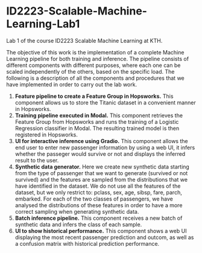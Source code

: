 # ID2223-Scalable-Machine-Learning-Lab1
Lab 1 of the course ID2223 Scalable Machine Learning at KTH.

The objective of this work is the implementation of a complete Machine Learning pipeline for both training and inference. The pipeline consists of different components with different purposes, where each one can be scaled independently of the others, based on the specific load.
The following is a description of all the components and procedures that we have implemented in order to carry out the lab work.

   1. **Feature pipeline to create a Feature Group in Hopsworks.** This component allows us to store the Titanic dataset in a convenient manner in Hopsworks.
   2. **Training pipeline executed in Modal.** This component retrieves the Feature Group from Hopsworks and runs the training of a Logistic Regression classifier in Modal. The resulting trained model is then registered in Hopsworks.
   3. **UI for interactive inference using Gradio.** This component allows the end user to enter new passenger information by using a web UI, it infers whether the passeger would survive or not and displays the inferred result to the user.
   4. **Synthetic data generator.** Here we create new synthetic data starting from the type of passenger that we want to generate (survived or not survived) and the features are sampled from the distributions that we have identified in the dataset. We do not use all the features of the dataset, but we only restrict to: pclass, sex, age, sibsp, fare, parch, embarked. For each of the two classes of passengers, we have analysed the distributions of these features in order to have a more correct sampling when generating synthetic data.
   5. **Batch inference pipeline.** This component receives a new batch of synthetic data and infers the class of each sample.
   6. **UI to show historical performance.** This component shows a web UI displaying the most recent passenger prediction and outcom, as well as a confusion matrix with historical prediction performance.

